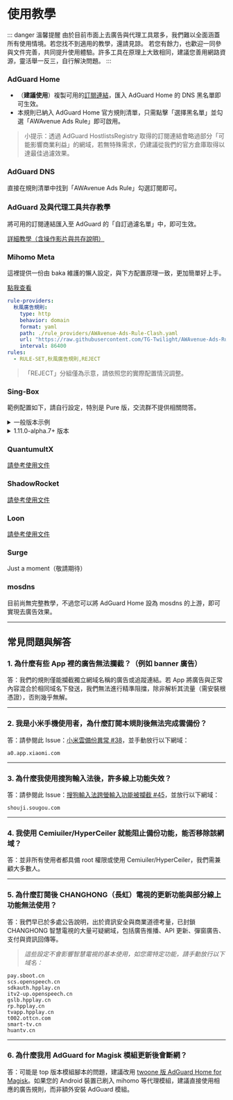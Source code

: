 # 使用教學

\::: danger 溫馨提醒
由於目前市面上去廣告與代理工具眾多，我們難以全面涵蓋所有使用情境。若您找不到適用的教學，還請見諒。
若您有餘力，也歡迎一同參與文件完善，共同提升使用體驗。許多工具在原理上大致相同，建議您善用網路資源，靈活舉一反三，自行解決問題。
\:::

### AdGuard Home

* （**建議使用**）複製可用的[訂閱連結](./Sub.md)，匯入 AdGuard Home 的 DNS 黑名單即可生效。
* 本規則已納入 AdGuard Home 官方規則清單，只需點擊「選擇黑名單」並勾選「AWAvenue Ads Rule」即可啟用。

> 小提示：透過 AdGuard HostlistsRegistry 取得的訂閱連結會略過部分「可能影響商業利益」的網域，若無特殊需求，仍建議從我們的官方倉庫取得以達最佳過濾效果。

### AdGuard DNS

直接在規則清單中找到「AWAvenue Ads Rule」勾選訂閱即可。

### AdGuard 及與代理工具共存教學

將可用的訂閱連結匯入至 AdGuard 的「自訂過濾名單」中，即可生效。

[詳細教學（含操作影片與共存說明）](./AdGuard.md)

### Mihomo Meta

這裡提供一份由 baka 維護的懶人設定，與下方配置原理一致，更加簡單好上手。

[點我查看](https://gist.github.com/liuran001/5ca84f7def53c70b554d3f765ff86a33)

```yaml
rule-providers:  
  秋風廣告規則:
    type: http
    behavior: domain
    format: yaml
    path: ./rule_providers/AWAvenue-Ads-Rule-Clash.yaml
    url: "https://raw.githubusercontent.com/TG-Twilight/AWAvenue-Ads-Rule/main/Filters/AWAvenue-Ads-Rule-Clash.yaml"
    interval: 86400
rules:
  - RULE-SET,秋風廣告規則,REJECT
```

> 「REJECT」分組僅為示意，請依照您的實際配置情況調整。

### Sing-Box

範例配置如下，請自行設定，特別是 Pure 版，交流群不提供相關問答。

<details>
  <summary>一般版本示例</summary>

```json
{
  "dns": {
    "servers": [
      {
        "tag": "dns_block",
        "address": "rcode://success"
      }
    ],
    "rules": [
      {
        "rule_set": "AWAvenue-Ads-Rule",
        "server": "dns_block"
      }
    ]
  },
  "route": {
    "rule_set": [
      {
        "type": "remote",
        "tag": "AWAvenue-Ads-Rule",
        "format": "binary",
        "url": "https://raw.githubusercontent.com/TG-Twilight/AWAvenue-Ads-Rule/main/Filters/AWAvenue-Ads-Rule-Singbox.srs"
      }
    ]
  }
}
```

</details>

<details>
  <summary>1.11.0-alpha.7+ 版本</summary>

```json
{
  "dns": {
    "rules": [
      {
        "rule_set": "geosite-dnsblock",
        "action": "reject"
      }
    ]
  },
  "route": {
    "rule_set": [
      {
        "type": "remote",
        "tag": "geosite-dnsblock",
        "format": "binary",
        "url": "https://raw.githubusercontent.com/TG-Twilight/AWAvenue-Ads-Rule/main/Filters/AWAvenue-Ads-Rule-Singbox.srs"
      }
    ]
  }
}
```

</details>

### QuantumultX

[請參考使用文件](./QuantumultX.md)

### ShadowRocket

[請參考使用文件](./ShadowRocket.md)

### Loon

[請參考使用文件](./Loon.md)

### Surge

Just a moment（敬請期待）

### mosdns

目前尚無完整教學，不過您可以將 AdGuard Home 設為 mosdns 的上游，即可實現去廣告效果。

---

## 常見問題與解答

### 1. 為什麼有些 App 裡的廣告無法攔截？（例如 banner 廣告）

答：我們的規則僅能攔截獨立網域名稱的廣告或追蹤連結。若 App 將廣告與正常內容混合於相同域名下發送，我們無法進行精準阻擋，除非解析其流量（需安裝根憑證），否則幾乎無解。

---

### 2. 我是小米手機使用者，為什麼訂閱本規則後無法完成雲備份？

答：請參閱此 Issue：[小米雲備份異常 #38](https://github.com/TG-Twilight/AWAvenue-Ads-Rule/issues/38)，並手動放行以下網域：

```DOMAIN
a0.app.xiaomi.com
```

---

### 3. 為什麼我使用搜狗輸入法後，許多線上功能失效？

答：請參閱此 Issue：[搜狗輸入法跨螢輸入功能被攔截 #45](https://github.com/TG-Twilight/AWAvenue-Ads-Rule/issues/45)，並放行以下網域：

```DOMAIN
shouji.sougou.com
```

---

### 4. 我使用 Cemiuiler/HyperCeiler 就能阻止備份功能，能否移除該網域？

答：並非所有使用者都具備 root 權限或使用 Cemiuiler/HyperCeiler，我們需兼顧大多數人。

---

### 5. 為什麼訂閱後 CHANGHONG（長虹）電視的更新功能與部分線上功能無法使用？

答：我們早已於多處公告說明，出於資訊安全與商業道德考量，已封鎖 CHANGHONG 智慧電視的大量可疑網域，包括廣告推播、API 更新、彈窗廣告、支付與資訊回傳等。

> *這些設定不會影響智慧電視的基本使用，如您需特定功能，請手動放行以下域名：*

```DOMAIN
pay.sboot.cn
scs.openspeech.cn
sdkauth.hpplay.cn
itv2-up.openspeech.cn
gslb.hpplay.cn
rp.hpplay.cn
tvapp.hpplay.cn
t002.ottcn.com
smart-tv.cn
huantv.cn
```

---

### 6. 為什麼我用 AdGuard for Magisk 模組更新後會斷網？

答：可能是 top 版本模組腳本的問題，建議改用 [twoone 版 AdGuard Home for Magisk](https://github.com/twoone-3/AdGuardHomeForMagisk)。如果您的 Android 裝置已刷入 mihomo 等代理模組，建議直接使用相應的廣告規則，而非額外安裝 AdGuard 模組。
